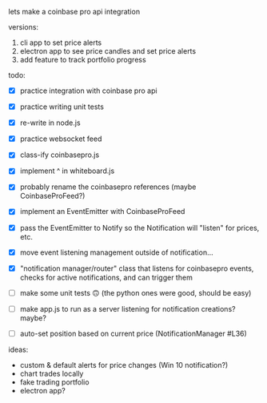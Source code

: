 lets make a coinbase pro api integration


versions:
1. cli app to set price alerts
2. electron app to see price candles and set price alerts
3. add feature to track portfolio progress


todo:
- [x] practice integration with coinbase pro api
- [x] practice writing unit tests
- [x] re-write in node.js
- [x] practice websocket feed
- [x] class-ify coinbasepro.js
- [x] implement ^ in whiteboard.js
- [x] probably rename the coinbasepro references (maybe CoinbaseProFeed?)
- [x] implement an EventEmitter with CoinbaseProFeed
- [x] pass the EventEmitter to Notify so the Notification will "listen" for prices, etc.
- [x] move event listening management outside of notification...
- [x] "notification manager/router" class that listens for coinbasepro events, checks for active notifications, and can trigger them
- [ ] make some unit tests 🙃 (the python ones were good, should be easy)
- [ ] make app.js to run as a server listening for notification creations? maybe?
- [ ] auto-set position based on current price (NotificationManager #L36)


ideas:
* custom & default alerts for price changes (Win 10 notification?)
* chart trades locally
* fake trading portfolio
* electron app?
